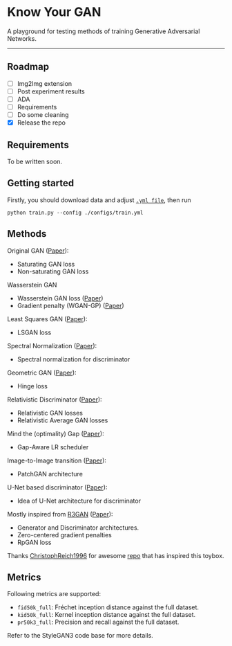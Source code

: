 # Know Your GAN
A playground for testing methods of training Generative Adversarial Networks.

---

## Roadmap
- [ ] Img2Img extension
- [ ] Post experiment results
- [ ] ADA
- [ ] Requirements
- [ ] Do some cleaning
- [x] Release the repo

## Requirements
To be written soon.

## Getting started
Firstly, you should download data and adjust [`.yml file`](./configs/train.yml), then run
```
python train.py --config ./configs/train.yml
```
## Methods

Original GAN ([Paper](https://arxiv.org/abs/1406.2661)):
- Saturating GAN loss
- Non-saturating GAN loss

Wasserstein GAN
- Wasserstein GAN loss ([Paper](https://arxiv.org/abs/1701.07875))
- Gradient penalty (WGAN-GP) ([Paper](https://arxiv.org/abs/1704.00028))

Least Squares GAN ([Paper](https://arxiv.org/abs/1611.04076)):
- LSGAN loss

Spectral Normalization ([Paper](https://arxiv.org/abs/1802.05957)):
- Spectral normalization for discriminator

Geometric GAN ([Paper](https://arxiv.org/abs/1705.02894)):
- Hinge loss

Relativistic Discriminator ([Paper](https://arxiv.org/abs/1807.00734)):
- Relativistic GAN losses
- Relativistic Average GAN losses

Mind the (optimality) Gap ([Paper](https://arxiv.org/abs/2302.00089)): 
- Gap-Aware LR scheduler

Image-to-Image transition ([Paper](https://arxiv.org/pdf/1611.07004)):
- PatchGAN architecture

U-Net based discriminator ([Paper](https://arxiv.org/abs/2002.12655)):
- Idea of U-Net architecture for discriminator

Mostly inspired from [R3GAN](https://github.com/brownvc/R3GAN) ([Paper](https://arxiv.org/abs/2501.05441)):
- Generator and Discriminator architectures.
- Zero-centered gradient penalties
- RpGAN loss

Thanks [ChristophReich1996](https://github.com/ChristophReich1996) for awesome [repo](https://github.com/ChristophReich1996/Mode_Collapse) that has inspired this toybox.

## Metrics

Following metrics are supported:


* `fid50k_full`: Fr&eacute;chet inception distance against the full dataset.
* `kid50k_full`: Kernel inception distance against the full dataset.
* `pr50k3_full`: Precision and recall against the full dataset.

Refer to the StyleGAN3 code base for more details.